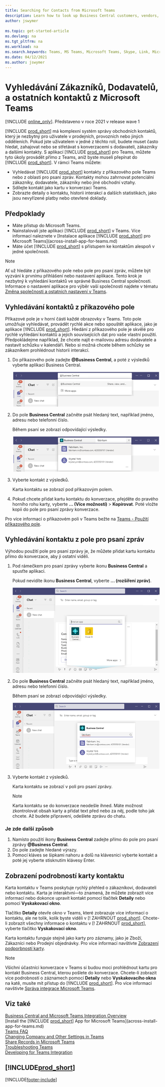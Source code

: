 ```yaml
---
title: Searching for Contacts from Microsoft Teams
description: Learn how to look up Business Central customers, vendors, and other contacts from Microsoft Teams.
author: jswymer

ms.topic: get-started-article
ms.devlang: na
ms.tgt_pltfrm: na
ms.workload: na
ms.search.keywords: Teams, MS Teams, Microsoft Teams, Skype, Link, Microsoft 365, contacts, search, messaging extensions
ms.date: 04/12/2021
ms.author: jswymer
---
```


# Vyhledávání Zákazníků, Dodavatelů, a ostatních kontaktů z Microsoft Teams

[!INCLUDE [online_only](includes/online_only.md)]. Představeno v roce 2021 v release wave 1

[!INCLUDE [prod_short](includes/prod_short.md)] má komplexní systém správy obchodních kontaktů, který je nezbytný pro uživatele v prodejních, provozních nebo jiných odděleních. Pokud jste uživatelem v jedné z těchto rolí, budete muset často hledat, zahajovat nebo se střetávat s konverzacemi s dodavateli, zákazníky a dalšími kontakty. S aplikací [!INCLUDE [prod_short](includes/prod_short.md)] pro Teams, můžete tyto úkoly provádět přímo z Teams, aniž byste museli přepínat do [!INCLUDE [prod_short](includes/prod_short.md)]. V rámci Teams můžete:

- Vyhledávat [!INCLUDE [prod_short](includes/prod_short.md)] kontakty z příkazového pole Teams nebo z oblasti pro psaní zpráv. Kontakty mohou zahrnovat potenciální zákazníky, dodavatele, zákazníky nebo jiné obchodní vztahy.
- Sdílejte kontakt jako kartu v konverzaci Teams.
- Zobrazte detaily o kontaktu, historii interakcí a dalších statistikách, jako jsou nevyřízené platby nebo otevřené doklady.

## Předpoklady

- Máte přístup do Microsoft Teams.
- Nainstalovali jste aplikaci [!INCLUDE [prod_short](includes/prod_short.md)] v Teams. Více informací naleznete v [Instalace aplikace [!INCLUDE [prod_short](includes/prod_short.md)] pro Microsoft Teams](across-install-app-for-teams.md)
- Máte účet [!INCLUDE [prod_short](includes/prod_short.md)] s přístupem ke kontaktům alespoň v jedné společnosti.

> [!NOTE]
> Ať už hledáte z příkazového pole nebo pole pro psaní zpráv, můžete být vyzváni k prvnímu přihlášení nebo nastavení aplikace. Tento krok je nezbytný k vyhledání kontaktů ve správné Business Central společnosti. Informace o nastavení aplikace pro výběr vaší společnosti najdete v tématu [Změna společnosti a ostatních nastavení v Teams](across-teams-settings.md).

## Vyhledávání kontaktů z příkazového pole

Příkazové pole je v horní části každé obrazovky v Teams. Toto pole umožňuje vyhledávat, provádět rychlé akce nebo spouštět aplikace, jako je aplikace [!INCLUDE [prod_short](includes/prod_short.md)]. Hledání z příkazového pole je skvělé pro rychlé vyhledání kontaktů a jejich souvisejících dat pro vaše vlastní použití. Předpokládejme například, že chcete najít e-mailovou adresu dodavatele a nastavit schůzku v kalendáři. Nebo si možná chcete během schůzky se zákazníkem prohlédnout historii interakcí.

1. Do příkazového pole zadejte **@Business Central**, a poté z výsledků vyberte aplikaci Business Central.

   ![Open Business Central app  to search for contacts from command box.](media/teams-contacts-command-1.png)

2. Do pole **Business Central** začněte psát hledaný text, například jméno, adresu nebo telefonní číslo.

   Během psaní se zobrazí odpovídající výsledky.

   ![Search Business Central contacts from command box in Teams.](media/teams-contacts-command-2.png)
3. Vyberte kontakt z výsledků.

   Karta kontaktu se zobrazí pod příkazovým polem.

4. Pokud chcete přidat kartu kontaktu do konverzace, přejděte do pravého horního rohu karty, vyberte **... (Více možností)** > **Kopírovat**. Poté vložte kopii do pole pro psaní zprávy konverzace.

Pro více informací o příkazovém poli v Teams bežte na [Teams - Použití příkazového pole](https://support.microsoft.com/en-us/office/use-the-command-box-13c4e429-7324-4886-b377-5dbed539193b).

## Vyhledávání kontaktu z pole pro psaní zpráv

Výhodou použití pole pro psaní zprávy je, že můžete přidat kartu kontaktu přímo do konverzace, aby ji ostatní viděli.

1. Pod rámečkem pro psaní zprávy vyberte ikonu **Business Central** a spusťte aplikaci.

   Pokud nevidíte ikonu **Business Central**, vyberte **... (rozšíření zpráv)**.

   ![Open Business Central app to search for contacts from message box.](media/teams-contacts-message-box.png)

2. Do pole **Business Central** začněte psát hledaný text, například jméno, adresu nebo telefonní číslo.

   Během psaní se zobrazí odpovídající výsledky.

   ![Search for Business Central contacts from message box.](media/teams-contacts-5.png)
3. Vyberte kontakt z výsledků.

   Karta kontaktu se zobrazí v poli pro psaní zprávy.

   > [!NOTE]
   > Karta kontaktu se do konverzace neodešle ihned. Máte možnost zkontrolovat obsah karty a přidat text před nebo za něj, podle toho jak chcete. Až budete připraveni, odešlete zprávu do chatu.

### Je zde další způsob

1. Namísto použití ikony **Business Central** zadejte přímo do pole pro psaní zprávy **@Business Central**.
2. Do pole zadejte hledané výrazy.
3. Pomocí kláves se šipkami nahoru a dolů na klávesnici vyberte kontakt a poté jej vyberte stisknutím klávesy Enter.

## Zobrazení podrobností karty kontaktu

Karta kontaktu v Teams poskytuje rychlý přehled o zákazníkovi, dodavateli nebo kontaktu. Karta je interaktvní&mdash;to znamená, že můžete zobrazit více informací nebo dokonce upravit kontakt pomocí tlačítek **Detaily** nebo pomocí **Vyskakovací okno**.

Tlačítko **Detaily** otevře okno v Teams, které zobrazuje více informací o kontaktu, ale ne tolik, kolik byste viděli v [! ZAHRNOUT [prod_short](includes/prod_short.md)]. Chcete-li zobrazit všechny informace o kontaktu v [! ZAHRNOUT [prod_short](includes/prod_short.md)], vyberte tlačítko **Vyskakovací okno**.

Karta kontaktu funguje stejně jako karty pro záznamy, jako je Zboží, Zákazníci nebo Prodejní objednávky. Pro více informací navštivte [Zobrazení podporbností karty](across-working-with-teams.md#view-card-details).

> [!NOTE]
> Všichni účastníci konverzace v Teams si budou moci prohlédnout kartu pro kontakt Business Central, kterou pošlete do konverzace. Chcete-li zobrazit více podrobností o záznamech pomocí **Detaily** nebo **Vyskakovacího okna** na katě, musíte mít přístup do [!INCLUDE [prod_short](includes/prod_short.md)]. Pro více informací navštivte [Správa integrace Microsoft Teams](admin-teams-integration.md#minimum-requirements-1).

## Viz také

[Business Central and Microsoft Teams Integration Overview](across-teams-overview.md)  
[Install the [!INCLUDE [prod_short](includes/prod_short.md)] App for Microsoft Teams](across-install-app-for-teams.md)  
[Teams FAQ](teams-faq.md)  
[Changing Company and Other Settings in Teams](across-teams-settings.md)  
[Share Records in Microsoft Teams](across-working-with-teams.md)  
[Troubleshooting Teams](admin-teams-troubleshooting.md)  
[Developing for Teams Integration](/dynamics365/business-central/dev-itpro/developer/devenv-develop-for-teams)

## [!INCLUDE[prod_short](includes/free_trial_md.md)]


[!INCLUDE[footer-include](includes/footer-banner.md)]